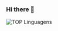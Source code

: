 ### Hi there 👋

<!--
**VictorBratfisch/VictorBratfisch** is a ✨ _special_ ✨ repository because its `README.md` (this file) appears on your GitHub profile.

Here are some ideas to get you started:

- 🔭 I’m currently working on ...
- 🌱 I’m currently learning ...
- 👯 I’m looking to collaborate on ...
- 🤔 I’m looking for help with ...
- 💬 Ask me about ...
- 📫 How to reach me: ...
- 😄 Pronouns: ...
- ⚡ Fun fact: ...
-->

![TOP Linguagens](https://github-readme-stats.vercel.app/api/top-langs/?username=VictorBratfisch&layout=compact&theme=dracula)

